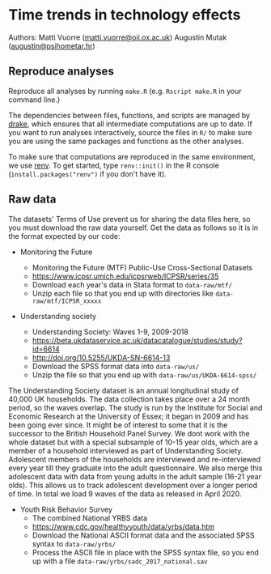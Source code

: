 # Time trends in technology effects

Authors:
Matti Vuorre (matti.vuorre@oii.ox.ac.uk)
Augustin Mutak (augustin@psihometar.hr)

## Reproduce analyses

Reproduce all analyses by running `make.R` (e.g. `Rscript make.R` in your command line.)

The dependencies between files, functions, and scripts are managed by [drake](https://docs.ropensci.org/drake/index.html), which ensures that all intermediate computations are up to date. If you want to run analyses interactively, source the files in `R/` to make sure you are using the same packages and functions as the other analyses.

To make sure that computations are reproduced in the same environment, we use [renv](https://rstudio.github.io/renv/articles/collaborating.html). To get started, type `renv::init()` in the R console (`install.packages("renv")` if you don't have it).

## Raw data

The datasets' Terms of Use prevent us for sharing the data files here, so you must download the raw data yourself. Get the data as follows so it is in the format expected by our code: 

- Monitoring the Future
	- Monitoring the Future (MTF) Public-Use Cross-Sectional Datasets
	- https://www.icpsr.umich.edu/icpsrweb/ICPSR/series/35
	- Download each year's data in Stata format to `data-raw/mtf/`
	- Unzip each file so that you end up with directories like `data-raw/mtf/ICPSR_xxxxx`
	
- Understanding society
	- Understanding Society: Waves 1-9, 2009-2018
	- https://beta.ukdataservice.ac.uk/datacatalogue/studies/study?id=6614
	- http://doi.org/10.5255/UKDA-SN-6614-13
	- Download the SPSS format data into `data-raw/us/`
	- Unzip the file so that you end up with `data-raw/us/UKDA-6614-spss/`
	
The Understanding Society dataset is an annual longitudinal study of 40,000 UK households. The data collection takes place over a 24 month period, so the waves overlap. The study is run by the Institute for Social and Economic Research at the University of Essex; it began in 2009 and has been going ever since. It might be of interest to some that it is the successor to the British Household Panel Survey. We dont work with the whole dataset but with a special subsample of 10-15 year olds, which are a member of a household interviewed as part of Understanding Society. Adolescent members of the households are interviewed and re-interviewed every year till they graduate into the adult questionnaire. We also merge this adolescent data with data from young adults in the adult sample (16-21 year olds). This allows us to track adolescent development over a longer period of time. In total we load 9 waves of the data as released in April 2020.
	
- Youth Risk Behavior Survey
	- The combined National YRBS data 
	- https://www.cdc.gov/healthyyouth/data/yrbs/data.htm
	- Download the National ASCII format data and the associated SPSS syntax to `data-raw/yrbs/`
	- Process the ASCII file in place with the SPSS syntax file, so you end up with a file `data-raw/yrbs/sadc_2017_national.sav`
